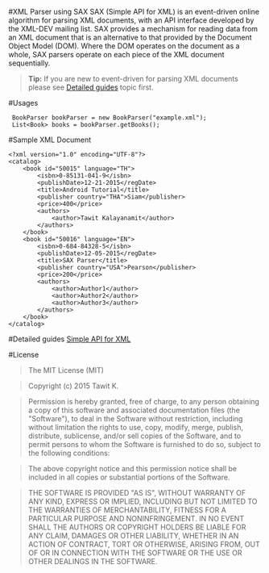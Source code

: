 
#XML Parser using SAX
SAX (Simple API for XML) is an event-driven online algorithm for parsing XML documents, with an API interface developed by the XML-DEV mailing list. SAX provides a mechanism for reading data from an XML document that is an alternative to that provided by the Document Object Model (DOM). Where the DOM operates on the document as a whole, SAX parsers operate on each piece of the XML document sequentially.

>
> **Tip:** If you are new to event-driven for parsing XML documents please see [Detailed guides](https://github.com/armistize/SAXParser-XML#detailed-guides) topic first.
>

#Usages
```
 BookParser bookParser = new BookParser("example.xml");
 List<Book> books = bookParser.getBooks();
```

#Sample XML Document 
```
<?xml version="1.0" encoding="UTF-8"?>
<catalog>
    <book id="50015" language="TH">
        <isbn>0-85131-041-9</isbn>
        <publishDate>12-21-2015</regDate>
        <title>Android Tutorial</title>
        <publisher country="THA">Siam</publisher>
        <price>400</price>
        <authors>
            <author>Tawit Kalayanamit</author>
        </authors>
    </book>
    <book id="50016" language="EN">
        <isbn>0-684-84328-5</isbn>
        <publishDate>12-05-2015</regDate>
        <title>SAX Parser</title>
        <publisher country="USA">Pearson</publisher>
        <price>200</price>
        <authors>
            <author>Author1</author>
            <author>Author2</author>
            <author>Author3</author>
        </authors>
    </book>
</catalog>
```

#Detailed guides
[Simple API for XML](https://en.wikipedia.org/wiki/Simple_API_for_XML)  

#License
>The MIT License (MIT)

>Copyright (c) 2015 Tawit K.

>Permission is hereby granted, free of charge, to any person obtaining a copy
>of this software and associated documentation files (the "Software"), to deal
>in the Software without restriction, including without limitation the rights
>to use, copy, modify, merge, publish, distribute, sublicense, and/or sell
>copies of the Software, and to permit persons to whom the Software is
>furnished to do so, subject to the following conditions:

>The above copyright notice and this permission notice shall be included in all
>copies or substantial portions of the Software.

>THE SOFTWARE IS PROVIDED "AS IS", WITHOUT WARRANTY OF ANY KIND, EXPRESS OR IMPLIED, INCLUDING BUT NOT LIMITED TO THE WARRANTIES OF MERCHANTABILITY, FITNESS FOR A PARTICULAR PURPOSE AND NONINFRINGEMENT. IN NO EVENT SHALL THE AUTHORS OR COPYRIGHT HOLDERS BE LIABLE FOR ANY CLAIM, DAMAGES OR OTHER LIABILITY, WHETHER IN AN ACTION OF CONTRACT, TORT OR OTHERWISE, ARISING FROM, OUT OF OR IN CONNECTION WITH THE SOFTWARE OR THE USE OR OTHER DEALINGS IN THE SOFTWARE.
